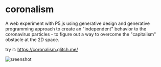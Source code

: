 # coronalism
A web experiment with P5.js using generative design and generative programming approach to create an "independent" behavior
to the coronavirus particles - to figure out a way to overcome the "capitalism" obstacle at the 2D space.

try it: https://coronalism.glitch.me/

![sreenshot](https://i.imgur.com/bRCBsEi.png)
